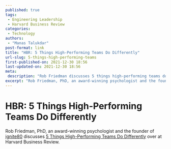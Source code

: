 ```yaml
---
published: true
tags:
 - Engineering Leadership
 - Harvard Business Review
categories:
 - Technology
authors:
 - "Manas Talukdar"
post-format: link
title: "HBR: 5 Things High-Performing Teams Do Differently"
url-slug: 5-things-high-performing-teams
first-published-on: 2021-12-30 18:56
last-updated-on: 2021-12-30 18:56
meta:
 description: "Rob Friedman discusses 5 things high-performing teams do differently in the Harvard Business Review."
excerpt: "Rob Friedman, PhD, an award-winning psychologist and the founder of ignite80 discusses 5 things high-performing teams do differently in the Harvard Business Review."
---
```


# HBR: 5 Things High-Performing Teams Do Differently

Rob Friedman, PhD, an award-winning psychologist and the founder of [ignite80](http://www.ignite80.com/) discusses [5 Things High-Performing Teams Do Differently](https://hbr.org/2021/10/5-things-high-performing-teams-do-differently) over at Harvard Business Review.
